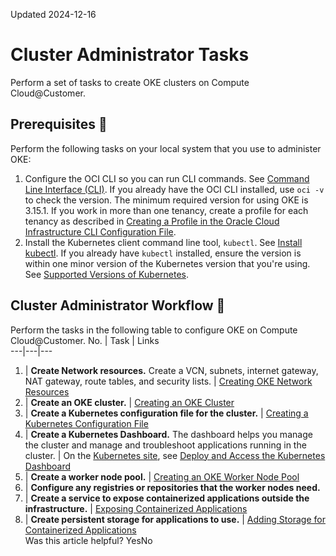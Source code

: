 Updated 2024-12-16
# Cluster Administrator Tasks
Perform a set of tasks to create OKE clusters on Compute Cloud@Customer. 
## Prerequisites 🔗 
Perform the following tasks on your local system that you use to administer OKE:
  1. Configure the OCI CLI so you can run CLI commands. See [Command Line Interface (CLI)](https://docs.oracle.com/iaas/Content/API/Concepts/cliconcepts.htm#Command_Line_Interface_CLI). 
If you already have the OCI CLI installed, use `oci -v` to check the version. The minimum required version for using OKE is 3.15.1.
If you work in more than one tenancy, create a profile for each tenancy as described in [Creating a Profile in the Oracle Cloud Infrastructure CLI Configuration File](https://docs.oracle.com/iaas/Content/Functions/Tasks/functionsconfigureocicli.htm).
  2. Install the Kubernetes client command line tool, `kubectl`. See [Install kubectl](https://kubernetes.io/docs/tasks/tools/). 
If you already have `kubectl` installed, ensure the version is within one minor version of the Kubernetes version that you're using. See [Supported Versions of Kubernetes](https://docs.oracle.com/en-us/iaas/compute-cloud-at-customer/topics/oke/container-engine-for-kubernetes.htm#container-engine-for-kubernetes__k8s-versions).


## Cluster Administrator Workflow 🔗 
Perform the tasks in the following table to configure OKE on Compute Cloud@Customer.
No. | Task | Links  
---|---|---  
1. |  **Create Network resources.** Create a VCN, subnets, internet gateway, NAT gateway, route tables, and security lists.  | [Creating OKE Network Resources](https://docs.oracle.com/en-us/iaas/compute-cloud-at-customer/topics/oke/network-resources-for-oke.htm#network-resources-for-oke "Learn about the required network resources for Kubernetes Engine \(OKE\) on Compute Cloud@Customer.")  
2. |  **Create an OKE cluster.** | [Creating an OKE Cluster](https://docs.oracle.com/en-us/iaas/compute-cloud-at-customer/topics/oke/creating-a-kubernetes-cluster.htm#creating-a-kubernetes-cluster "Learn how to create OKE Clusters on Compute Cloud@Customer.")  
3. |  **Create a Kubernetes configuration file for the cluster.** | [Creating a Kubernetes Configuration File](https://docs.oracle.com/en-us/iaas/compute-cloud-at-customer/topics/oke/creating-a-kubernetes-configuration-file.htm#creating-a-kubernetes-configuration-file "On Compute Cloud@Customer, you can set up a Kubernetes configuration file for each OKE cluster that you work with. Your Kubernetes configuration file enables you to access OKE clusters using the kubectl command and the Kubernetes Dashboard.")  
4. |  **Create a Kubernetes Dashboard.** The dashboard helps you manage the cluster and manage and troubleshoot applications running in the cluster. |  On the [Kubernetes site](https://kubernetes.io/), see [Deploy and Access the Kubernetes Dashboard](https://kubernetes.io/docs/tasks/access-application-cluster/web-ui-dashboard/)  
5. |  **Create a worker node pool.** | [Creating an OKE Worker Node Pool](https://docs.oracle.com/en-us/iaas/compute-cloud-at-customer/topics/oke/creating-a-worker-node-pools.htm#creating-a-worker-node-pools "Learn how to create OKE worker node pools on Compute Cloud@Customer for a workload cluster.")  
6. | **Configure any registries or repositories that the worker nodes need.**  
7. |  **Create a service to expose containerized applications outside the infrastructure.** | [Exposing Containerized Applications](https://docs.oracle.com/en-us/iaas/compute-cloud-at-customer/topics/oke/exposing-containerized-applications.htm#exposing-containerized-applications "To expose an application deployment so that worker node applications can be reached from outside the Compute Cloud@Customer infrastructure, create an external load balancer. An external load balancer is a Service of type LoadBalancer. The service provides load balancing for an application that has multiple running instances.")  
8. |  **Create persistent storage for applications to use.** | [Adding Storage for Containerized Applications](https://docs.oracle.com/en-us/iaas/compute-cloud-at-customer/topics/oke/adding-storage-for-containerized-applications.htm#adding-storage-for-containerized-applications "On Compute Cloud@Customer, you can add persistent storage for use by applications on an OKE cluster node. Storage created in a container's root file system is deleted when you delete the container. For more durable storage for containerized applications, configure persistent volumes to store data outside of containers.")  
Was this article helpful?
YesNo


